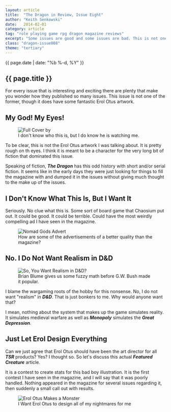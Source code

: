 ```yaml
---
layout: article
title:  "The Dragon in Review, Issue Eight"
author: "Keith Senkowski"
date:   2014-02-01
category: article
tag: "role playing game rpg dragon magazine reviews"
excerpt: "Some issues are good and some issues are bad. This is not one of those good issues."
class: "dragon-issue008"
theme: "tertiary"
---
```

<section class="header">
	<div class="content">
	<aside class="span-3 col empty"></aside>
	<div class="span-6 col">
		<p class="post-meta">{{ page.date | date: "%b %-d, %Y" }}</p>
		<h1>{{ page.title }}</h1>
		<p>For every issue that is interesting and exciting there are plenty that make you wonder how they published so many issues. This issue is not one of the former, though it does have some fantastic Erol Otus artwork.</p>
	</div>
	<aside class="span-3 col empty"></aside>	
	</div>
</section>
<section class="review continued">
	<div class="content gutters">
		<div class="span-1 col empty"></div>
		<div class="span-10 col">
			<h2>My God! My Eyes!</h2>
		</div>
		<div class="span-1 col empty"></div>
	</div>
	<div class="content gutters">
		<div class="span-1 col empty"></div>
		<aside class="span-5 col">
			<figure>
				<img src="{{ site.baseurl }}/img/loading.gif" data-src="{{ site.baseurl }}/img/articles/dragon/008/full-cover.jpg" alt="Full Cover by "/>
				<figcaption>I don't know who this is, but I do know he is watching me.</figcaption>
			</figure>
		</aside>	
		<div class="span-5 col">
			<p>To be clear, this is not the Erol Otus artwork I was talking about. It is pretty rough on th eyes. I think it is meant to be a character for the very long bit of fiction that dominated this issue.</p>
			<p>Speaking of fiction, <strong><em>The Dragon</em></strong> has this odd history with short and/or serial fiction. It seems like in the early days they were just looking for things to fill the magazine with and dumped it in the issues without giving much thought to the make up of the issues.</p>
		</div>
		<div class="span-1 col empty"></div>
	</div>
	<div class="divider"></div>	
</section>
<section class="review continued">
	<div class="content gutters">
		<div class="span-1 col empty"></div>
		<div class="span-10 col">
			<h2>I Don't Know What This Is, But I Want It</h2>
		</div>
		<div class="span-1 col empty"></div>
	</div>
	<div class="content gutters">
		<div class="span-1 col empty"></div>
		<div class="span-5 col">
			<p>Seriously. No clue what this is. Some sort of board game that Chaosium put out. It could be good. It could be terrible. Could have the most weirdly compelling ad I have seen in the magazine.</p>
		</div>
		<aside class="span-5 col">
			<figure>
				<img src="{{ site.baseurl }}/img/loading.gif" data-src="{{ site.baseurl }}/img/articles/dragon/008/advert.png" alt="Nomad Gods Advert"/>
				<figcaption>How are some of the advertisements of a better quality than the magazine?</figcaption>
			</figure>
		</aside>	
		<div class="span-1 col empty"></div>
	</div>
	<div class="divider"></div>	
</section>
<section class="review continued">
	<div class="content gutters">
		<div class="span-1 col empty"></div>
		<div class="span-10 col">
			<h2>No. I Do Not Want Realism in D&amp;D</h2>
		</div>
		<div class="span-1 col empty"></div>
	</div>
	<div class="content gutters">
		<div class="span-1 col empty"></div>
		<aside class="span-5 col">
			<figure>
				<img src="{{ site.baseurl }}/img/loading.gif" data-src="{{ site.baseurl }}/img/articles/dragon/008/brianBlume.png" alt="So, You Want Realism in D&D?"/>
				<figcaption>Brian Blume gives us some fuzzy math before G.W. Bush made it popular.</figcaption>
			</figure>
		</aside>	
		<div class="span-5 col">
			<p>I blame the wargaming roots of the hobby for this nonsense. No, I do not want "realism" in <strong><em>D&amp;D</em></strong>. That is just bonkers to me. Why would anyone want that?</p>
			<p>I mean, nothing about the system that makes up the game simulates reality. It simulates medieval warfare as well as <strong><em>Monopoly</em></strong> simulates the <strong><em>Great Depression</em></strong>.</p>
		</div>
		<div class="span-1 col empty"></div>
	</div>
	<div class="divider"></div>	
</section>
<section class="review continued">
	<div class="content gutters">
		<div class="span-1 col empty"></div>
		<div class="span-10 col">
			<h2>Just Let Erol Design Everything</h2>
		</div>
		<div class="span-1 col empty"></div>
	</div>
	<div class="content gutters">
		<div class="span-1 col empty"></div>
		<div class="span-5 col">
			<p>Can we just agree that Erol Otus should have been the art director for all <strong><em>TSR</em></strong> products? Yes? I thought so. So let's discuss this actual <strong><em>Featured Creature</em></strong> article.</p>
			<p>It is a contest to create stats for this bad boy illustration. It is the first contest I have seen in the magazine, and I will say that it was poorly handled. Nothing appeared in the magazine for several issues regarding it, then suddenly a small call out with results.</p>
		</div>
		<aside class="span-5 col">
			<figure>
				<img src="{{ site.baseurl }}/img/loading.gif" data-src="{{ site.baseurl }}/img/articles/dragon/008/featureCreature.png" alt="Erol Otus Makes a Monster"/>
				<figcaption>I Want Erol Otus to design all of my nightmares for me</figcaption>
			</figure>
		</aside>	
		<div class="span-1 col empty"></div>
	</div>
	<div class="divider"></div>	
</section>
